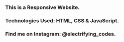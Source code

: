 ### This is a Responsive Website.

### Technologies Used: HTML, CSS & JavaScript.

### Find me on Instagram: @electrifying_codes.